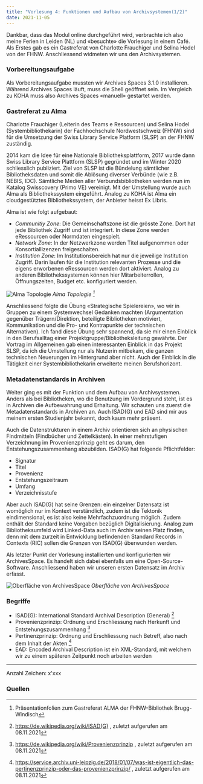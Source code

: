 ```yaml
---
title: "Vorlesung 4: Funktionen und Aufbau von Archivsystemen(1/2)"
date: 2021-11-05
---
```


Dankbar, dass das Modul online durchgeführt wird, verbrachte ich also meine Ferien in Leiden (NL) und «besuchte» die Vorlesung in einem Café. Als Erstes gab es ein Gastreferat von Charlotte Frauchiger und Selina Hodel von der FHNW. Anschliessend widmeten wir uns den Archivsystemen.

### Vorbereitungsaufgabe
Als Vorbereitungsaufgabe mussten wir Archives Spaces 3.1.0 installieren. Während Archives Spaces läuft, muss die Shell geöffnet sein. Im Vergleich zu KOHA muss also Archives Spaces «manuell» gestartet werden. 

### Gastreferat zu Alma
Charlotte Frauchiger (Leiterin des Teams e Ressourcen) und Selina Hodel (Systembibliothekarin) der Fachhochschule Nordwestschweiz (FHNW) sind für die Umsetzung der Swiss Library Service Platform (SLSP) an der FHNW zuständig. 

2014 kam die Idee für eine Nationale Bibliotheksplattform, 2017 wurde dann Swiss Library Service Plattform (SLSP) gegründet und im Winter 2020 schliesslich publiziert. Ziel von SLSP ist die Bündelung sämtlicher Bibliotheksdaten und somit die Ablösung diverser Verbünde (wie z.B. NEBIS, IDC). Sämtliche Medien aller Verbundsbibliotheken werden nun im Katalog Swisscovery (Primo VE) vereinigt. Mit der Umstellung wurde auch Alma als Bibliothekssystem eingeführt. Analog zu KOHA ist Alma ein cloudgestütztes Bibliothekssystem, der Anbieter heisst Ex Libris. 

Alma ist wie folgt aufgebaut:
- *Communitiy Zone*: Die Gemeinschaftszone ist die grösste Zone. Dort hat jede Bibliothek Zugriff und ist integriert. In diese Zone werden eRessourcen oder Normdaten eingespielt.
- *Network Zone*: In der Netzwerkzone werden Titel aufgenommen oder Konsortiallizenzen freigeschalten.
- *Institution Zone*: Im Institutionsbereich hat nur die jeweilige Institution Zugriff. Darin laufen für die Institution relevanten Prozesse und die eigens erworbenen eRessourcen werden dort aktiviert. Analog zu anderen Bibliothekssystemen können hier Mitarbeiterrollen, Öffnungszeiten, Budget etc. konfiguriert werden. 

![Alma Topologie](https://i.ibb.co/Wp9rk9M/04-Alma-Typologie.png)
<i>Alma Topologie [^1]</i>

Anschliessend folgte die Übung «Strategische Spielereien», wo wir in Gruppen zu einem Systemwechsel Gedanken machten (Argumentation gegenüber Trägern/Direktion, beteiligte Bibliotheken motiviert, Kommunikation und die Pro- und Kontrapunkte der technischen Alternativen). Ich fand diese Übung sehr spannend, da sie mir einen Einblick in den Berufsalltag einer Projektgruppe/Bibliotheksleitung gewährte. Der Vortrag im Allgemeinen gab einen interessanten Einblick in das Projekt SLSP, da ich die Umstellung nur als Nutzerin mitbekam, die ganzen technischen Neuerungen im Hintergrund aber nicht. Auch der Einblick in die Tätigkeit einer Systembibliothekarin erweiterte meinen Berufshorizont. 

### Metadatenstandards in Archiven 
Weiter ging es mit der Funktion und dem Aufbau von Archivsystemen. Anders als bei Bibliotheken, wo die Benutzung im Vordergrund steht, ist es in Archiven die Aufbewahrung und Erhaltung. Wir schauten uns zuerst die Metadatenstandards in Archiven an. Auch ISAD(G) und EAD sind mir aus meinem ersten Studienjahr bekannt, doch kaum mehr präsent.

Auch die Datenstrukturen in einem Archiv orientieren sich an physischen Findmitteln (Findbücher und Zettelkästen). In einer mehrstufigen Verzeichnung im Provenienzprinzip geht es darum, den Entstehungszusammenhang abzubilden. 
ISAD(G) hat folgende Pflichtfelder:
- Signatur
- Titel
- Provenienz
- Entstehungszeitraum
- Umfang
- Verzeichnisstufe

Aber auch ISAD(G) hat seine Grenzen: ein einzelner Datensatz ist womöglich nur im Kontext verständlich, zudem ist die Tektonik eindimensional, es ist also keine Mehrfachzuordnung möglich. Zudem enthält der Standard keine Vorgaben bezüglich Digitalisierung. Analog zum Bibliotheksumfeld wird Linked-Data auch im Archiv seinen Platz finden, denn mit dem zurzeit in Entwicklung befindenden Standard Records in Contexts (RIC) sollen die Grenzen von ISAD(G) überwunden werden.

Als letzter Punkt der Vorlesung installierten und konfigurierten wir ArchivesSpace. Es handelt sich dabei ebenfalls um eine Open-Source-Software. Anschliessend haben wir unseren ersten Datensatz im Archiv erfasst.

![Oberfläche von ArchivesSpace](https://i.ibb.co/x5NCtmD/04-archivesspace.png)
<i>Oberfläche von ArchivesSpace</i>


### Begriffe
- ISAD(G): International Standard Archival Description (General) [^2]
- Provenienzprinzip: Ordnung und Erschliessung nach Herkunft und Entstehungszusammenhang [^3]
- Pertinenzprinzip: Ordnung und Erschliessung nach Betreff, also nach dem Inhalt der Akten [^4]
- EAD: Encoded Archival Description ist ein XML-Standard, mit welchem wir zu einem späteren Zeitpunkt noch arbeiten werden

---
Anzahl Zeichen: x'xxx

### Quellen
[^1]: Präsentationfolien zum Gastreferat ALMA der FHNW-Bibliothek Brugg-Windisch
[^2]: <https://de.wikipedia.org/wiki/ISAD(G)> , zuletzt aufgerufen am 08.11.2021
[^3]: <https://de.wikipedia.org/wiki/Provenienzprinzip> , zuletzt aufgerufen am 08.11.2021
[^4]: <https://service.archiv.uni-leipzig.de/2018/01/07/was-ist-eigentlich-das-pertinenzprinzip-oder-das-provenienzprinzip/> , zuletzt aufgerufen am 08.11.2021

